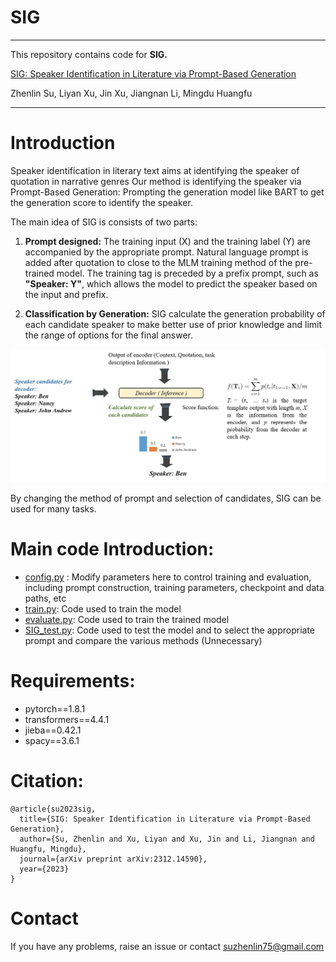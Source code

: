 
# SIG


----------


This repository contains code for **SIG.**

[SIG: Speaker Identification in Literature via Prompt-Based Generation](https://arxiv.org/pdf/2312.14590.pdf)

Zhenlin Su, Liyan Xu, Jin Xu, Jiangnan Li, Mingdu Huangfu


___
# 
# Introduction
Speaker identification in literary text aims at identifying the speaker of quotation in narrative genres Our method is identifying the speaker via Prompt-Based Generation: Prompting the generation model like BART to get the generation score to identify the speaker. 

The main idea of SIG is consists of two parts:

 1.  **Prompt designed:** The training input (X) and the training label (Y) are accompanied by the appropriate prompt. Natural language prompt is added after quotation to close to the MLM training method of the pre-trained model. The training tag is preceded by a prefix prompt, such as **"Speaker: Y"**, which allows the model to predict the speaker based on the input and prefix. 
    
 2.  **Classification by Generation:** SIG calculate the generation probability of each candidate speaker to make better use of prior knowledge and limit the range of options for the final answer.
    

![enter description here](./images/workflow.png)

By changing the method of prompt and selection of candidates, SIG can be used for many tasks.



#  Main code Introduction:

 - [config.py](https://github.com/sumafuture/SIG/blob/main/config.py) : Modify parameters here to control training and evaluation, including prompt construction, training parameters, checkpoint and data paths, etc
 -  [train.py](https://github.com/sumafuture/SIG/blob/main/train.py): Code used to train the model
 -  [evaluate.py](https://github.com/sumafuture/SIG/blob/main/evaluate.py): Code used to train the trained model
 - [SIG_test.py](https://github.com/sumafuture/SIG/blob/main/SIG_test_.py): Code used to test the model and to select the appropriate prompt and compare the various methods (Unnecessary)



# Requirements:

 - pytorch==1.8.1
 - transformers==4.4.1
 - jieba==0.42.1
 - spacy==3.6.1

# Citation:

``` 
@article{su2023sig,
  title={SIG: Speaker Identification in Literature via Prompt-Based Generation},
  author={Su, Zhenlin and Xu, Liyan and Xu, Jin and Li, Jiangnan and Huangfu, Mingdu},
  journal={arXiv preprint arXiv:2312.14590},
  year={2023}
}
```

# Contact
If you have any problems, raise an issue or contact suzhenlin75@gmail.com